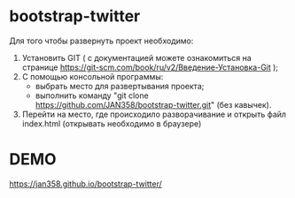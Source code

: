 # bootstrap-twitter
Для того чтобы развернуть проект необходимо:
1) Установить GIT ( c документацией можете ознакомиться на странице https://git-scm.com/book/ru/v2/Введение-Установка-Git );
2) С помощью консольной программы:
	- выбрать место для развертывания проекта;
	- выполнить команду "git clone https://github.com/JAN358/bootstrap-twitter.git" (без кавычек).
3) Перейти на место, где происходило разворачивание и открыть файл index.html (открывать необходимо в браузере)

# DEMO
https://jan358.github.io/bootstrap-twitter/